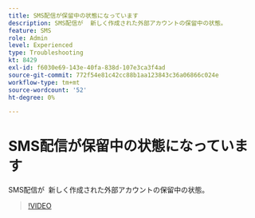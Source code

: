 ```yaml
---
title: SMS配信が保留中の状態になっています
description: SMS配信が  新しく作成された外部アカウントの保留中の状態。
feature: SMS
role: Admin
level: Experienced
type: Troubleshooting
kt: 8429
exl-id: f6030e69-143e-40fa-838d-107e3ca3f4ad
source-git-commit: 772f54e81c42cc88b1aa123843c36a06866c024e
workflow-type: tm+mt
source-wordcount: '52'
ht-degree: 0%

---
```


# SMS配信が保留中の状態になっています

SMS配信が  新しく作成された外部アカウントの保留中の状態。

>[!VIDEO](https://video.tv.adobe.com/v/335986?quality=12)
